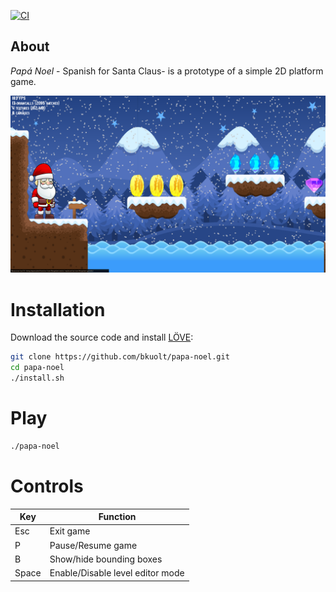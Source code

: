 [![CI](https://github.com/bkuolt/papa-noel/actions/workflows/test.yml/badge.svg)](https://github.com/bkuolt/papa-noel/actions/workflows/test.yml)
## About
*Papá Noel* - Spanish for Santa Claus- is a prototype of a simple 2D platform game.


![Screenshot](screenshot.png)

# Installation
Download the source code and install [LÖVE]([Löve2D](https://love2d.org)):
``` bash
git clone https://github.com/bkuolt/papa-noel.git
cd papa-noel
./install.sh
```

# Play
``` bash
./papa-noel
```

# Controls
|Key|Function|
|-|-|
|Esc| Exit game|
|P  | Pause/Resume game |
|B  | Show/hide bounding boxes|
|Space| Enable/Disable level editor mode|